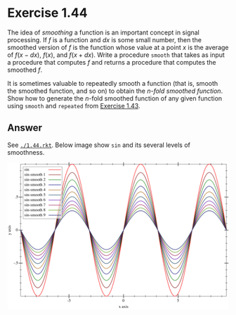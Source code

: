# Exercise 1.44

The idea of _smoothing_ a function is an important concept in signal processing.
If $f$ is a function and $dx$ is some small number, then the smoothed version of
$f$ is the function whose value at a point $x$ is the average of $f(x−dx)$,
$f(x)$, and $f(x+dx)$. Write a procedure `smooth` that takes as input a
procedure that computes $f$ and returns a procedure that computes the smoothed
$f$.

It is sometimes valuable to repeatedly smooth a function (that is, smooth the
smoothed function, and so on) to obtain the $n$_-fold smoothed function_. Show
how to generate the $n$-fold smoothed function of any given function using
`smooth` and `repeated` from [Exercise 1.43](./1.43.md).

## Answer

See [`./1.44.rkt`](./1.44.rkt). Below image show `sin` and its several levels of
smoothness.

![Many `sins`](./1.44.svg)
